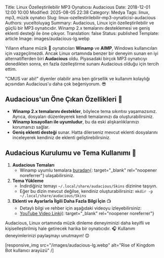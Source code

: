 Title: Linux Özelleştirilebilir MP3 Oynatıcısı Audacious
Date: 2018-12-01 12:00 10:00
Modified: 2025-08-05 22:38
Category: Medya
Tags: linux, mp3, müzik oynatıcı
Slug: linux-ozellestirilebilir-mp3-oynaticisi-audacious
Authors: yuceltoluyag
Summary: Audacious, Linux için özelleştirilebilir ve güçlü bir MP3 oynatıcıdır. Winamp 2.x temalarını desteklemesi ve geniş eklenti desteği ile öne çıkıyor.
Translation: false
Status: published
Template: article
Image: images/audacious-lg.webp


Yılların efsane müzik  🎵 oynatıcıları **Winamp**  ve **AIMP**, Windows kullanıcıları için vazgeçilmezdi. Ancak Linux ortamında benzer bir deneyim sunan en iyi alternatiflerden biri **Audacious** oldu. Piyasadaki birçok MP3 oynatıcıyı denedikten sonra, en fazla özelleştirme sunanı Audacious olduğu için tercih ettim.

"CMUS var abi!" diyenler olabilir ama ben görsellik ve kullanım kolaylığı açısından Audacious'u daha çok beğeniyorum. 😎


## Audacious'un Öne Çıkan Özellikleri 🚀

- **Winamp 2.x temalarını destekler**, böylece tema sıkıntısı yaşamazsınız. Ayrıca, dosyaları düzenleyerek kendi temalarınızı da oluşturabilirsiniz.
- **Winamp kısayolları ile uyumludur**, bu da eski alışkanlıklarınızı korumanızı sağlar.
- **Geniş eklenti desteği** sunar. Hatta dilerseniz mevcut eklenti dosyalarını inceleyerek kendiniz de eklenti geliştirebilirsiniz.

## Audacious Kurulumu ve Tema Kullanımı 🎨

1. **Audacious Temaları**
   - Winamp uyumlu temalara [buradan](https://www.deviantart.com/customization/skins/media/winamp/classic/whats-hot/){: target="_blank" rel="noopener noreferrer"} ulaşabilirsiniz.
2. **Tema Yükleme**
   - İndirdiğiniz temayı `~/.local/share/audacious/Skins` dizinine taşıyın.
   - Eğer bu dizin mevcut değilse, kendiniz oluşturabilirsiniz:
     `mkdir -p ~/.local/share/audacious/Skins`
3. **Eklenti ve Ayarlarla İlgili Daha Fazla Bilgi İçin** 📺
   - Detaylı bilgi ve rehber için aşağıdaki videoyu izleyebilirsiniz:
   - [YouTube Video Linki](https://www.youtube.com/channel/UCJyK4D5BcoPXjV5T8N8-liA?view_as=subscriber){: target="_blank" rel="noopener noreferrer"}

Audacious, Linux ortamında müzik dinleme deneyiminizi daha keyifli ve kişiselleştirilmiş hale getirecek harika bir oynatıcıdır. 🎧 Kullanım deneyimlerinizi paylaşmayı unutmayın! 😊

[responsive_img src="/images/audacious-lg.webp" alt="Rise of Kingdom Bot kullanıcı arayüzü" /]
